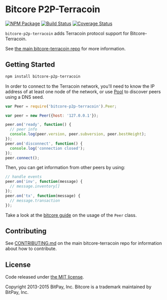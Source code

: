 Bitcore P2P-Terracoin
=======

[![NPM Package](https://img.shields.io/npm/v/bitcore-p2p-terracoin.svg?style=flat-square)](https://www.npmjs.org/package/bitcore-p2p-terracoin)
[![Build Status](https://img.shields.io/travis/TheSin-/bitcore-p2p-terracoin.svg?branch=master&style=flat-square)](https://travis-ci.org/TheSin-/bitcore-p2p-terracoin)
[![Coverage Status](https://img.shields.io/coveralls/TheSin-/bitcore-p2p-terracoin.svg?style=flat-square)](https://coveralls.io/r/TheSin-/bitcore-p2p-terracoin?branch=master)

`bitcore-p2p-terracoin` adds Terracoin protocol support for Bitcore-Terracoin.

See [the main bitcore-terracoin repo](https://github.com/TheSin-/bitcore-terracoin) for more information.

## Getting Started

```sh
npm install bitcore-p2p-terracoin
```
In order to connect to the Terracoin network, you'll need to know the IP address of at least one node of the network, or use [Pool](/docs/pool.md) to discover peers using a DNS seed.

```javascript
var Peer = require('bitcore-p2p-terracoin').Peer;

var peer = new Peer({host: '127.0.0.1'});

peer.on('ready', function() {
  // peer info
  console.log(peer.version, peer.subversion, peer.bestHeight);
});
peer.on('disconnect', function() {
  console.log('connection closed');
});
peer.connect();
```

Then, you can get information from other peers by using:

```javascript
// handle events
peer.on('inv', function(message) {
  // message.inventory[]
});
peer.on('tx', function(message) {
  // message.transaction
});
```

Take a look at the [bitcore guide](http://bitcore.io/guide/peer.html) on the usage of the `Peer` class.

## Contributing

See [CONTRIBUTING.md](https://github.com/TheSin-/bitcore-terracoin/blob/master/CONTRIBUTING.md) on the main bitcore-terracoin repo for information about how to contribute.

## License

Code released under [the MIT license](https://github.com/bitpay/bitcore/blob/master/LICENSE).

Copyright 2013-2015 BitPay, Inc. Bitcore is a trademark maintained by BitPay, Inc.
